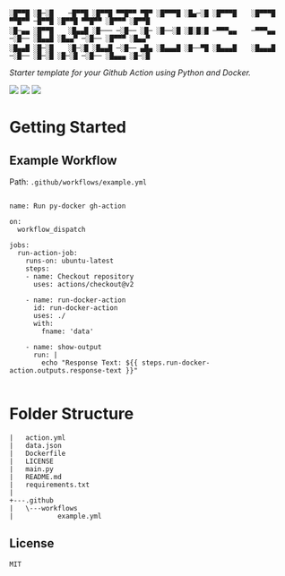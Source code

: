 ```

░█▀▀█ ░█─░█ 　 ─█▀▀█ ░█▀▀█ ▀▀█▀▀ ▀█▀ ░█▀▀▀█ ░█▄─░█ ░█▀▀▀█ 　 ░█▀▀▀█ ▀▀█▀▀ ─█▀▀█ ░█▀▀█ ▀▀█▀▀ ░█▀▀▀ ░█▀▀█ 
░█─▄▄ ░█▀▀█ 　 ░█▄▄█ ░█─── ─░█── ░█─ ░█──░█ ░█░█░█ ─▀▀▀▄▄ 　 ─▀▀▀▄▄ ─░█── ░█▄▄█ ░█▄▄▀ ─░█── ░█▀▀▀ ░█▄▄▀ 
░█▄▄█ ░█─░█ 　 ░█─░█ ░█▄▄█ ─░█── ▄█▄ ░█▄▄▄█ ░█──▀█ ░█▄▄▄█ 　 ░█▄▄▄█ ─░█── ░█─░█ ░█─░█ ─░█── ░█▄▄▄ ░█─░█

```

*Starter template for your Github Action using Python and Docker.*




<p>


<img src="https://img.shields.io/badge/Python-FFD43B?style=for-the-badge&logo=python&logoColor=darkgreen" />
<img src="https://img.shields.io/badge/Docker-2CA5E0?style=for-the-badge&logo=docker&logoColor=white" />
<img src="https://img.shields.io/badge/Github%20Actions-282a2e?style=for-the-badge&logo=githubactions&logoColor=367cfe"/>
</p>

# Getting Started


## Example Workflow

Path: `.github/workflows/example.yml`

```

name: Run py-docker gh-action

on:
  workflow_dispatch

jobs:
  run-action-job:
    runs-on: ubuntu-latest
    steps:
    - name: Checkout repository
      uses: actions/checkout@v2

    - name: run-docker-action
      id: run-docker-action
      uses: ./
      with:
        fname: 'data'

    - name: show-output
      run: |
        echo "Response Text: ${{ steps.run-docker-action.outputs.response-text }}"
    
```



# Folder Structure

```
|   action.yml
|   data.json
|   Dockerfile
|   LICENSE
|   main.py
|   README.md
|   requirements.txt
|
+---.github
|   \---workflows
|           example.yml

```


## License

    MIT
